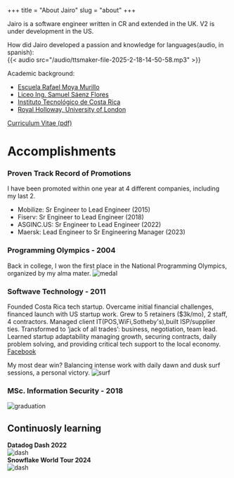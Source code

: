 +++
title = "About Jairo"
slug = "about"
+++

Jairo is a software engineer written in CR and extended in the UK. V2 is under development in the US.

How did Jairo developed a passion and knowledge for languages(audio, in spanish):  
{{< audio src="/audio/ttsmaker-file-2025-2-18-14-50-58.mp3" >}}

Academic background:
* [Escuela Rafael Moya Murillo](https://www.facebook.com/EscuelaMoya/)
* [Liceo Ing. Samuel Sáenz Flores](https://www.facebook.com/LSSF.Oficial/)
* [Instituto Tecnológico de Costa Rica](https://www.tec.ac.cr/)
* [Royal Holloway, University of London](https://www.royalholloway.ac.uk/)

[Curriculum Vitae (pdf)](/docs/Jairo_Guerrero_Lead_Engineer.pdf)
# Accomplishments

### Proven Track Record of Promotions
I have been promoted within one year at 4 different companies, including my last 2.  
* Mobilize: Sr Engineer to Lead Engineer (2015)  
* Fiserv: Sr Engineer to Lead Engineer (2018)  
* ASGINC.US: Sr Engineer to Lead Engineer (2022)  
* Maersk: Lead Engineer to Sr Engineering Manager (2023)  

### Programming Olympics - 2004
Back in college, I won the first place in the National Programming Olympics, organized by my alma mater.
![medal](/images/medal.png)

### Softwave Technology - 2011 
Founded Costa Rica tech startup. Overcame initial financial challenges, financed launch with US startup work. Grew to 5 retainers ($3k/mo), 2 staff, 4 contractors. Managed client IT(POS,WiFi,Sotheby's),built ISP/supplier ties. Transformed to ‘jack of all trades’: business, negotiation, team lead. Learned startup adaptability managing growth, securing contracts, daily problem solving, and providing critical tech support to the local economy. [Facebook](https://www.facebook.com/SoftwaveTechnology)  

My most dear win? Balancing intense work with daily dawn and dusk surf sessions, a personal victory.
![surf](/images/sunsetsurf.jpg)

### MSc. Information Security - 2018

![graduation](/images/graduation-rhul-new.png)

## Continuosly learning 
__Datadog Dash 2022__  
![dash](/images/dash.png)  
__Snowflake World Tour 2024__  
![dash](/images/snowflake.png)